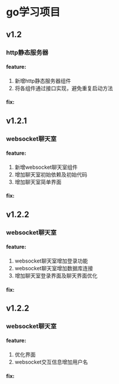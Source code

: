 # go学习项目

## v1.2
### http静态服务器
#### feature:
1. 新增http静态服务器组件 
2. 将各组件通过接口实现，避免重复启动方法
#### fix:

## v1.2.1
### websocket聊天室
#### feature:
1. 新增websocket聊天室组件
2. 增加聊天室初始依赖及初始代码 
3. 增加聊天室简单界面
#### fix:

## v1.2.2
### websocket聊天室
#### feature:
1. websocket聊天室增加登录功能
2. websocket聊天室增加数据库连接
3. 增加聊天室登录界面及聊天界面优化
#### fix:

## v1.2.2
### websocket聊天室
#### feature:
1. 优化界面
2. websocket交互信息增加用户名
#### fix: